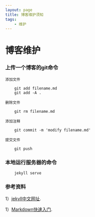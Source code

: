 ```yaml
---
layout: page
title: 博客维护须知
tags:
    - 维护
---
```


博客维护
===

### 上传一个博客的git命令

    添加文件

        git add filename.md
        git add -A .

    删除文件

        git rm filename.md

    添加注释

        git commit -m 'modify filename.md'

    提交文件

        git push

### 本地运行服务器的命令

        jekyll serve


### 参考资料

1）[jekyll中文网址](http://jekyllcn.com/).

1）[Markdown快速入门](http://wowubuntu.com/markdown/basic.html).

    









